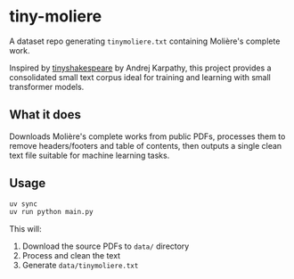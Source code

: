 # tiny-moliere

A dataset repo generating `tinymoliere.txt` containing Molière's complete work.

Inspired by [tinyshakespeare](https://github.com/karpathy/char-rnn/blob/master/data/tinyshakespeare/input.txt) by Andrej Karpathy, this project provides a consolidated small text corpus ideal for training and learning with small transformer models.

## What it does

Downloads Molière's complete works from public PDFs, processes them to remove headers/footers and table of contents, then outputs a single clean text file suitable for machine learning tasks.

## Usage

```bash
uv sync
uv run python main.py
```

This will:
1. Download the source PDFs to `data/` directory
2. Process and clean the text
3. Generate `data/tinymoliere.txt`